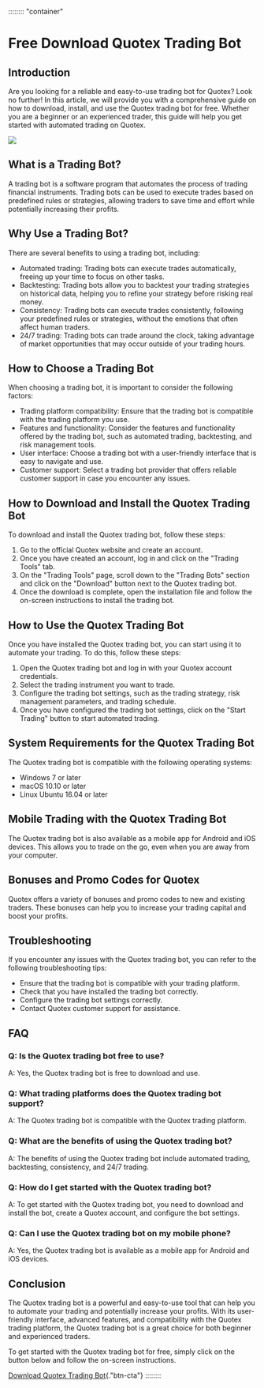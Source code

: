 :::::::: \"container\"
# Free Download Quotex Trading Bot

## Introduction

Are you looking for a reliable and easy-to-use trading bot for Quotex?
Look no further! In this article, we will provide you with a
comprehensive guide on how to download, install, and use the Quotex
trading bot for free. Whether you are a beginner or an experienced
trader, this guide will help you get started with automated trading on
Quotex.

[![](https://static.quotex.io/files/4_en/300_250.jpg)](https://traff.sbs/brokerqxlid)

## What is a Trading Bot?

A trading bot is a software program that automates the process of
trading financial instruments. Trading bots can be used to execute
trades based on predefined rules or strategies, allowing traders to save
time and effort while potentially increasing their profits.

## Why Use a Trading Bot?

There are several benefits to using a trading bot, including:

-   Automated trading: Trading bots can execute trades automatically,
    freeing up your time to focus on other tasks.
-   Backtesting: Trading bots allow you to backtest your trading
    strategies on historical data, helping you to refine your strategy
    before risking real money.
-   Consistency: Trading bots can execute trades consistently, following
    your predefined rules or strategies, without the emotions that often
    affect human traders.
-   24/7 trading: Trading bots can trade around the clock, taking
    advantage of market opportunities that may occur outside of your
    trading hours.

## How to Choose a Trading Bot

When choosing a trading bot, it is important to consider the following
factors:

-   Trading platform compatibility: Ensure that the trading bot is
    compatible with the trading platform you use.
-   Features and functionality: Consider the features and functionality
    offered by the trading bot, such as automated trading, backtesting,
    and risk management tools.
-   User interface: Choose a trading bot with a user-friendly interface
    that is easy to navigate and use.
-   Customer support: Select a trading bot provider that offers reliable
    customer support in case you encounter any issues.

## How to Download and Install the Quotex Trading Bot

To download and install the Quotex trading bot, follow these steps:

1.  Go to the official Quotex website and create an account.
2.  Once you have created an account, log in and click on the
    "Trading Tools" tab.
3.  On the "Trading Tools" page, scroll down to the "Trading
    Bots" section and click on the "Download" button next to
    the Quotex trading bot.
4.  Once the download is complete, open the installation file and follow
    the on-screen instructions to install the trading bot.

## How to Use the Quotex Trading Bot

Once you have installed the Quotex trading bot, you can start using it
to automate your trading. To do this, follow these steps:

1.  Open the Quotex trading bot and log in with your Quotex account
    credentials.
2.  Select the trading instrument you want to trade.
3.  Configure the trading bot settings, such as the trading strategy,
    risk management parameters, and trading schedule.
4.  Once you have configured the trading bot settings, click on the
    "Start Trading" button to start automated trading.

## System Requirements for the Quotex Trading Bot

The Quotex trading bot is compatible with the following operating
systems:

-   Windows 7 or later
-   macOS 10.10 or later
-   Linux Ubuntu 16.04 or later

## Mobile Trading with the Quotex Trading Bot

The Quotex trading bot is also available as a mobile app for Android and
iOS devices. This allows you to trade on the go, even when you are away
from your computer.

## Bonuses and Promo Codes for Quotex

Quotex offers a variety of bonuses and promo codes to new and existing
traders. These bonuses can help you to increase your trading capital and
boost your profits.

## Troubleshooting

If you encounter any issues with the Quotex trading bot, you can refer
to the following troubleshooting tips:

-   Ensure that the trading bot is compatible with your trading
    platform.
-   Check that you have installed the trading bot correctly.
-   Configure the trading bot settings correctly.
-   Contact Quotex customer support for assistance.

## FAQ




### Q: Is the Quotex trading bot free to use?

A: Yes, the Quotex trading bot is free to download and use.







### Q: What trading platforms does the Quotex trading bot support?

A: The Quotex trading bot is compatible with the Quotex trading
platform.







### Q: What are the benefits of using the Quotex trading bot?

A: The benefits of using the Quotex trading bot include automated
trading, backtesting, consistency, and 24/7 trading.







### Q: How do I get started with the Quotex trading bot?

A: To get started with the Quotex trading bot, you need to download and
install the bot, create a Quotex account, and configure the bot
settings.







### Q: Can I use the Quotex trading bot on my mobile phone?

A: Yes, the Quotex trading bot is available as a mobile app for Android
and iOS devices.




## Conclusion

The Quotex trading bot is a powerful and easy-to-use tool that can help
you to automate your trading and potentially increase your profits. With
its user-friendly interface, advanced features, and compatibility with
the Quotex trading platform, the Quotex trading bot is a great choice
for both beginner and experienced traders.

To get started with the Quotex trading bot for free, simply click on the
button below and follow the on-screen instructions.

[Download Quotex Trading
Bot](\%22https://traff.sbs/brokerqxlid\%22){."btn-cta"}
::::::::

